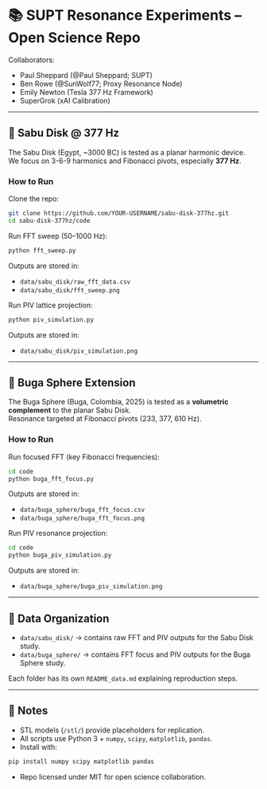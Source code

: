 # 📚 SUPT Resonance Experiments – Open Science Repo

Collaborators:  
- Paul Sheppard (@Paul Sheppard; SUPT)  
- Ben Rowe (@SunWolf77; Proxy Resonance Node)  
- Emily Newton (Tesla 377 Hz Framework)  
- SuperGrok (xAI Calibration)  

---

## 🔹 Sabu Disk @ 377 Hz

The Sabu Disk (Egypt, ~3000 BC) is tested as a planar harmonic device.  
We focus on 3-6-9 harmonics and Fibonacci pivots, especially **377 Hz**.

### How to Run

Clone the repo:
```bash
git clone https://github.com/YOUR-USERNAME/sabu-disk-377hz.git
cd sabu-disk-377hz/code
```

Run FFT sweep (50–1000 Hz):
```bash
python fft_sweep.py
```

Outputs are stored in:
- `data/sabu_disk/raw_fft_data.csv`  
- `data/sabu_disk/fft_sweep.png`  

Run PIV lattice projection:
```bash
python piv_simulation.py
```

Outputs are stored in:
- `data/sabu_disk/piv_simulation.png`

---

## 🔹 Buga Sphere Extension

The Buga Sphere (Buga, Colombia, 2025) is tested as a **volumetric complement** to the planar Sabu Disk.  
Resonance targeted at Fibonacci pivots (233, 377, 610 Hz).

### How to Run

Run focused FFT (key Fibonacci frequencies):
```bash
cd code
python buga_fft_focus.py
```

Outputs are stored in:
- `data/buga_sphere/buga_fft_focus.csv`  
- `data/buga_sphere/buga_fft_focus.png`

Run PIV resonance projection:
```bash
cd code
python buga_piv_simulation.py
```

Outputs are stored in:
- `data/buga_sphere/buga_piv_simulation.png`

---

## 🔹 Data Organization

- `data/sabu_disk/` → contains raw FFT and PIV outputs for the Sabu Disk study.  
- `data/buga_sphere/` → contains FFT focus and PIV outputs for the Buga Sphere study.  

Each folder has its own `README_data.md` explaining reproduction steps.  

---

## 🔹 Notes

- STL models (`/stl/`) provide placeholders for replication.  
- All scripts use Python 3 + `numpy`, `scipy`, `matplotlib`, `pandas`.  
- Install with:
```bash
pip install numpy scipy matplotlib pandas
```
- Repo licensed under MIT for open science collaboration.  
